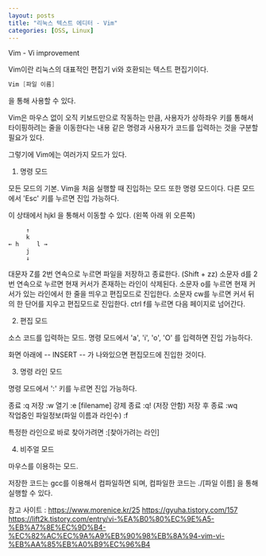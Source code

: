 ```yaml
---
layout: posts
title: "리눅스 텍스트 에디터 - Vim"
categories: [OSS, Linux]
---
```


Vim - Vi improvement

Vim이란 리눅스의 대표적인 편집기 vi와 호환되는 텍스트 편집기이다.

```c
Vim [파일 이름]
```
을 통해 사용할 수 있다.

Vim은 마우스 없이 오직 키보드만으로 작동하는 만큼, 사용자가 상하좌우 키를 통해서 타이핑하려는 줄을 이동한다는 내용 같은 명령과 사용자가 코드를 입력하는 것을 구분할 필요가 있다.

그렇기에 Vim에는 여러가지 모드가 있다.




1) 명령 모드

모든 모드의 기본. Vim을 처음 실행할 때 진입하는 모드 또한 명령 모드이다. 다른 모드에서 'Esc' 키를 누르면 진입 가능하다.

이 상태에서 hjkl 을 통해서 이동할 수 있다. (왼쪽 아래 위 오른쪽)

```
     ↑
     k 
← h     l →
     j
     ↓
```

대문자 Z를 2번 연속으로 누르면 파일을 저장하고 종료한다. (Shift + zz)
소문자 d를 2번 연속으로 누르면 현재 커서가 존재하는 라인이 삭제된다.
소문자 o를 누르면 현재 커서가 있는 라인에서 한 줄을 띄우고 편집모드로 진입한다.
소문자 cw를 누르면 커서 뒤의 한 단어를 지우고 편집모드로 진입한다.
ctrl f를 누르면 다음 페이지로 넘어간다.

2) 편집 모드

소스 코드를 입력하는 모드. 명령 모드에서 'a', 'i', 'o', 'O' 를 입력하면 진입 가능하다.

화면 아래에 -- INSERT -- 가 나와있으면 편집모드에 진입한 것이다.




3) 명령 라인 모드

명령 모드에서 ':' 키를 누르면 진입 가능하다.

종료	 :q
저장	 :w 
열기	 :e [filename] 
강제 종료	 :q! (저장 안함)
저장 후 종료	 :wq  
작업중인 파일정보(파일 이름과 라인수)	 :f 

특정한 라인으로 바로 찾아가려면 :[찾아가려는 라인]



4) 비주얼 모드

마우스를 이용하는 모드.




저장한 코드는 gcc를 이용해서 컴파일하면 되며, 컴파일한 코드는 ./[파일 이름] 을 통해 실행할 수 있다.


참고 사이트 : 
https://www.morenice.kr/25
https://gyuha.tistory.com/157
https://lift2k.tistory.com/entry/vi-%EA%B0%80%EC%9E%A5-%EB%A7%8E%EC%9D%B4-%EC%82%AC%EC%9A%A9%EB%90%98%EB%8A%94-vim-vi-%EB%AA%85%EB%A0%B9%EC%96%B4
